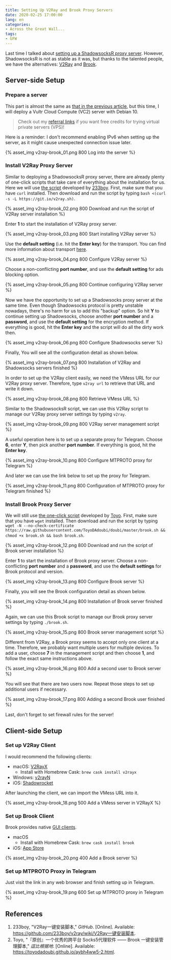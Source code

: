 ```yaml
---
title: Setting Up V2Ray and Brook Proxy Servers
date: 2020-02-25 17:00:00
lang: en
categories:
- Across the Great Wall...
tags:
- GFW
---
```


Last time I talked about [setting up a ShadowsocksR proxy server](../shadowsocksr). However, ShadowsocksR is not as stable as it was, but thanks to the talented people, we have the alternatives: [V2Ray](https://www.v2ray.com/) and [Brook](https://github.com/txthinking/brook).

<!-- more -->

## Server-side Setup

### Prepare a server

This part is almost the same as [that in the previous article](../shadowsocksr#prepare-a-server), but this time, I will deploy a Vultr Cloud Compute (VC2) server with Debian 10.

> Check out my [referral links](../referrals) if you want free credits for trying virtual private servers (VPS)!

Here is a reminder: I don't recommend enabling IPv6 when setting up the server, as it might cause unexpected connection issue later.

{% asset_img v2ray-brook_01.png 800 Log into the server %}

### Install V2Ray Proxy Server

Similar to deploying a ShadowsocksR proxy server, there are already plenty of one-click scripts that take care of everything about the installation for us. Here we will use [the script](https://git.io/v2ray.sh) developed by [233boy](https://github.com/233boy). First, make sure that you have `curl` installed. Then download and run the script by typing `bash <(curl -s -L https://git.io/v2ray.sh)`.

{% asset_img v2ray-brook_02.png 800 Download and run the script of V2Ray server installation %}

Enter **1** to start the installation of V2Ray proxy server.

{% asset_img v2ray-brook_03.png 800 Start installing V2Ray server %}

Use the **default setting** (i.e. hit the **Enter key**) for the transport. You can find more information about transport [here](https://www.v2ray.com/en/configuration/transport.html).

{% asset_img v2ray-brook_04.png 800 Configure V2Ray server %}

Choose a non-conflicting **port number**, and use the **default setting** for ads blocking option.

{% asset_img v2ray-brook_05.png 800 Continue configuring V2Ray server %}

Now we have the opportunity to set up a Shadowsocks proxy server at the same time. Even though Shadowsocks protocol is pretty unstable nowadays, there's no harm for us to add this "backup" option. So hit **Y** to continue setting up Shadowsocks, choose another **port number** and a **password**, and use the **default setting** for the encryption method. If everything is good, hit the **Enter key** and the script will do all the dirty work then.

{% asset_img v2ray-brook_06.png 800 Configure Shadowsocks server %}

Finally, You will see all the configuration detail as shown below.

{% asset_img v2ray-brook_07.png 800 Installation of V2Ray and Shadowsocks servers finished %}

In order to set up the V2Ray client easily, we need the VMess URL for our V2Ray proxy server. Therefore, type `v2ray url` to retrieve that URL and write it down.

{% asset_img v2ray-brook_08.png 800 Retrieve VMess URL %}

Similar to the ShadowsocksR script, we can use this V2Ray script to manage our V2Ray proxy server settings by typing `v2ray`.

{% asset_img v2ray-brook_09.png 800 V2Ray server management script %}

A useful operation here is to set up a separate proxy for Telegram. Choose **6**, enter **Y**, then pick another **port number**. If everything is good, hit the **Enter key**.

{% asset_img v2ray-brook_10.png 800 Configure MTPROTO proxy for Telegram %}

And later we can use the link below to set up the proxy for Telegram.

{% asset_img v2ray-brook_11.png 800 Configuration of MTPROTO proxy for Telegram finished %}

### Install Brook Proxy Server

We will still use [the one-click script](https://raw.githubusercontent.com/ToyoDAdoubi/doubi/master/brook.sh) developed by [Toyo](https://github.com/ToyoDAdoubi). First, make sure that you have `wget` installed. Then download and run the script by typing `wget -N --no-check-certificate https://raw.githubusercontent.com/ToyoDAdoubi/doubi/master/brook.sh && chmod +x brook.sh && bash brook.sh`.

{% asset_img v2ray-brook_12.png 800 Download and run the script of Brook server installation %}

Enter **1** to start the installation of Brook proxy server. Choose a non-conflicting **port number** and a **password**, and use the **default settings** for Brook protocol and version.

{% asset_img v2ray-brook_13.png 800 Configure Brook server %}

Finally, you will see the Brook configuration detail as shown below.

{% asset_img v2ray-brook_14.png 800 Installation of Brook server finished %}

Again, we can use this Brook script to manage our Brook proxy server settings by typing `./brook.sh`.

{% asset_img v2ray-brook_15.png 800 Brook server management script %}

Different from V2Ray, a Brook proxy seems to accept only one client at a time. Therefore, we probably want multiple users for multiple devices. To add a user, choose **7** in the management script and then choose **1**, and follow the exact same instructions above.

{% asset_img v2ray-brook_16.png 800 Add a second user to Brook server %}

You will see that there are two users now. Repeat those steps to set up additional users if necessary.

{% asset_img v2ray-brook_17.png 800 Adding a second Brook user finished %}

Last, don't forget to set firewall rules for the server!

## Client-side Setup

### Set up V2Ray Client

I would recommend the following clients:

- macOS: [V2RayX](hhttps://github.com/Cenmrev/V2RayX/releases)
  - Install with Homebrew Cask: `brew cask install v2rayx`
- Windows: [v2rayN](https://github.com/2dust/v2rayN/releases)
- iOS: [Shadowrocket](https://apps.apple.com/app/id932747118)

After launching the client, we can import the VMess URL into it.

{% asset_img v2ray-brook_18.png 500 Add a VMess server in V2RayX %}

### Set up Brook Client

Brook provides native [GUI clients](https://github.com/txthinking/brook/releases).

- macOS
  - Install with Homebrew Cask: `brew cask install brook`
- iOS: [App Store](https://apps.apple.com/app/id1216002642)

{% asset_img v2ray-brook_20.png 400 Add a Brook server %}

### Set up MTPROTO Proxy in Telegram

Just visit the link in any web browser and finish setting up in Telegram.

{% asset_img v2ray-brook_19.png 600 Set up MTPROTO proxy in Telegram %}

## References

1. 233boy, "V2Ray一键安装脚本," *GitHub*. [Online]. Available: https://github.com/233boy/v2ray/wiki/V2Ray一键安装脚本.
2. Toyo, "『原创』一个优秀的跨平台 Socks5代理软件 —— Brook 一键安装管理脚本," *逗比根据地*. [Online]. Available: https://toyodadoubi.github.io/aybh4ww5-2.html.
